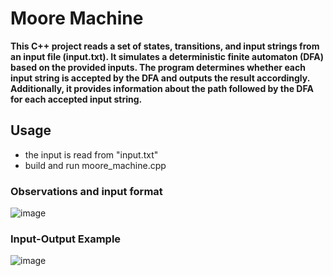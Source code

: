 # Moore Machine #
**This C++ project reads a set of states, transitions, and input strings from an input file (input.txt). It simulates a deterministic finite automaton (DFA) based on the provided inputs. The program determines whether each input string is accepted by the DFA and outputs the result accordingly. Additionally, it provides information about the path followed by the DFA for each accepted input string.**

## Usage ##
- the input is read from "input.txt"
- build and run moore_machine.cpp

### Observations and input format ###

![image](https://user-images.githubusercontent.com/67463644/160692726-4acfe493-25b7-4ee8-b638-f72144648d5b.png)


### Input-Output Example ###

![image](https://user-images.githubusercontent.com/67463644/160692574-cf53f149-e621-4771-8f1d-af08c6f9f90f.png)

